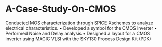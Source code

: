 # A-Case-Study-On-CMOS
Conducted MOS characterization through SPICE Xschemes to analyze electrical characteristics. • Developed a symbol for the CMOS inverter • Performed Noise and Delay analysis • Designed a layout for a CMOS inverter using MAGIC VLSI with the SKY130 Process Design Kit (PDK)
